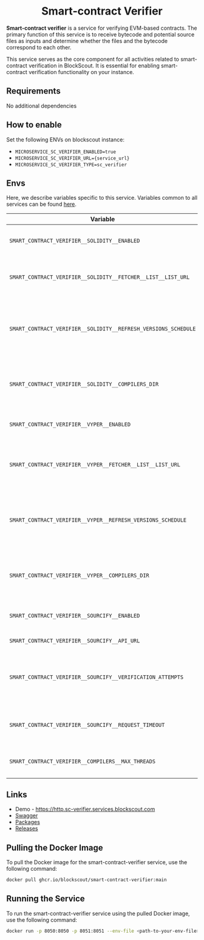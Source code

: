 # <h1 align="center"> Smart-contract Verifier </h1>

**Smart-contract verifier** is a service for verifying EVM-based contracts. The primary function of this service is to receive bytecode and potential source files as inputs and determine whether the files and the bytecode correspond to each other.

This service serves as the core component for all activities related to smart-contract verification in BlockScout. It is essential for enabling smart-contract verification functionality on your instance.

## Requirements
No additional dependencies

## How to enable
Set the following ENVs on blockscout instance:
- `MICROSERVICE_SC_VERIFIER_ENABLED=true`
- `MICROSERVICE_SC_VERIFIER_URL={service_url}`
- `MICROSERVICE_SC_VERIFIER_TYPE=sc_verifier`

## Envs
Here, we describe variables specific to this service. Variables common to all services can be found [here](../docs/common-envs.md).

[anchor]: <> (anchors.envs.start)

| Variable                                                       | Required | Description                                                             | Default value                                                                |
|----------------------------------------------------------------|----------|-------------------------------------------------------------------------|------------------------------------------------------------------------------|
| `SMART_CONTRACT_VERIFIER__SOLIDITY__ENABLED`                   |          | Enable Solidity verification endpoints                                  | `true`                                                                       |
| `SMART_CONTRACT_VERIFIER__SOLIDITY__FETCHER__LIST__LIST_URL`   |          | Url that contains a list available Solidity compilers                   | `https://solc-bin.ethereum.org/linux-amd64/list.json`                        |
| `SMART_CONTRACT_VERIFIER__SOLIDITY__REFRESH_VERSIONS_SCHEDULE` |          | Cron-format schedule to update the list of available Solidity compilers | `0 0 * * * * *`                                                              |
| `SMART_CONTRACT_VERIFIER__SOLIDITY__COMPILERS_DIR`             |          | Directory where Solidity compilers will be downloaded                   | `/tmp/solidity-compilers`                                                    |
| `SMART_CONTRACT_VERIFIER__VYPER__ENABLED`                      |          | Enable Vyper verification endpoints                                     | `true`                                                                       |
| `SMART_CONTRACT_VERIFIER__VYPER__FETCHER__LIST__LIST_URL`      |          | Url that contains a list of available Vyper compilers                   | `https://raw.githubusercontent.com/blockscout/solc-bin/main/vyper.list.json` |
| `SMART_CONTRACT_VERIFIER__VYPER__REFRESH_VERSIONS_SCHEDULE`    |          | Cron-format schedule to update the list of available Vyper compilers    | `0 0 * * * * *`                                                              |
| `SMART_CONTRACT_VERIFIER__VYPER__COMPILERS_DIR`                |          | Directory where Vyper compilers will be downloaded                      | `/tmp/vyper-compilers`                                                       |
| `SMART_CONTRACT_VERIFIER__SOURCIFY__ENABLED`                   |          | Enable Soucify verification endpoint                                    | `true`                                                                       |
| `SMART_CONTRACT_VERIFIER__SOURCIFY__API_URL`                   |          | Sourcify API url                                                        | `https://sourcify.dev/server/`                                               |
| `SMART_CONTRACT_VERIFIER__SOURCIFY__VERIFICATION_ATTEMPTS`     |          | Number of attempts the server makes to Sourcify API. Must be at least 1 | `3`                                                                          |
| `SMART_CONTRACT_VERIFIER__SOURCIFY__REQUEST_TIMEOUT`           |          | Timeout in seconds for a single request to Sourcify API                 | `15`                                                                         |
| `SMART_CONTRACT_VERIFIER__COMPILERS__MAX_THREADS`              |          | Maximum number of concurrent compilations                               | `8`                                                                          |

[anchor]: <> (anchors.envs.end)

## Links
- Demo - https://http.sc-verifier.services.blockscout.com
- [Swagger](https://blockscout.github.io/swaggers/services/smart-contract-verifier/index.html)
- [Packages](https://github.com/blockscout/blockscout-rs/pkgs/container/smart-contract-verifier)
- [Releases](https://github.com/blockscout/blockscout-rs/releases?q=smart-contract-verifier&expanded=true)

## Pulling the Docker Image

To pull the Docker image for the smart-contract-verifier service, use the following command:

```sh
docker pull ghcr.io/blockscout/smart-contract-verifier:main
```

## Running the Service

To run the smart-contract-verifier service using the pulled Docker image, use the following command:

```sh
docker run -p 8050:8050 -p 8051:8051 --env-file <path-to-your-env-file> ghcr.io/blockscout/smart-contract-verifier:main
```
